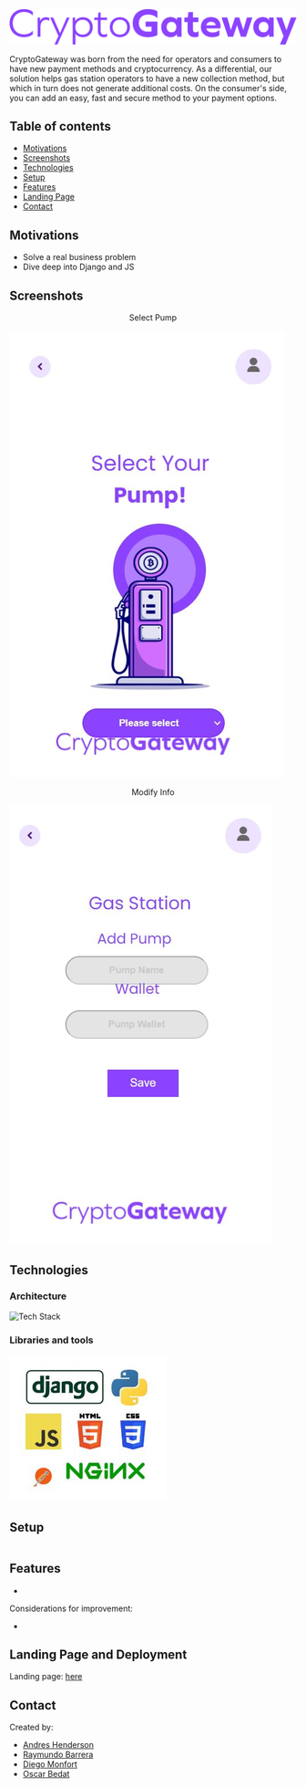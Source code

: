 ![Logo](https://github.com/Ouyei/CriptoGateway/blob/main/images/logo_CG.png) 

CryptoGateway was born from the need for operators and consumers to have new payment methods and cryptocurrency. As a differential, our solution helps gas station operators to have a new collection method, but which in turn does not generate additional costs. On the consumer's side, you can add an easy, fast and secure method to your payment options.

## Table of contents

- [Motivations](#motivations)
- [Screenshots](#screenshots)
- [Technologies](#technologies)
- [Setup](#setup)
- [Features](#features)
- [Landing Page](#landing_page)
- [Contact](#contact)

## Motivations

- Solve a real business problem
- Dive deep into Django and JS

## Screenshots

<p align="center">Select Pump</p>

![Select Pump](https://github.com/Ouyei/CriptoGateway/blob/main/images/select_pump.JPG)

<p align="center">Modify Info</p>

![Modify Info](https://github.com/Ouyei/CriptoGateway/blob/main/images/modify_info.JPG)

## Technologies

### Architecture

![Tech Stack]()

### Libraries and tools

![Libraries and tools](https://github.com/Ouyei/CriptoGateway/blob/main/images/libraries_and_tools.JPG)

## Setup

```

```
## Features

- 

Considerations for improvement: 

- 

## Landing Page and Deployment

Landing page: [here](https://www.andreshenderson.tech/)

## Contact

Created by:

- [Andres Henderson](https://github.com/andresovichh)
- [Raymundo Barrera](https://github.com/RayBar72)
- [Diego Monfort](https://github.com/DiegoMHol)
- [Oscar Bedat](https://github.com/Ouyei)
